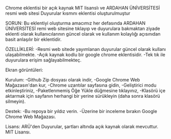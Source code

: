 Chrome eklentisi bir açık kaynak MIT lisanslı ve ARDAHAN ÜNİVERSİTESİ resmi web sitesi Duyurular kısmını eklentisi oluşturulmuştur

SORUN:
Bu eklentiyi oluşturma amacımız her defasında ARDAHAN ÜNİVERSİTESİ remi web sitesine tıklayıp ve duyurulara bakmaktan ziyade eklenti olarak kullanıcılarının güncel olarak ve kullanım kolaylığı açısınıdan basit anlaşılır bir eklentidir.

ÖZELLİKLERİ:
-Resmi web sitede yayımlanan duyurular güncel olarak kullanı ulaşabilmekte.
-Açık kaynak kodlu bir google chrome eklentisidir.
-Tek tık ile duyurulara erişim sağlayabilmekteç.



Ekran görüntüleri:




Kurulum:
-Github Zip dosyası olarak indir,
-Google Chrome Web Mağazasın'dan kur,
-Chrome uzantılar sayfasına gidin,
-Geliştirici modu etkinleştiriniz,
-Paketlenmemiş Öğe Yükle düğmesine tıklayınız,
-Klasörü içe aktarmak için sayfanın herhangi bir yerine sürükleyin (daha sonra klasörü silmeyin).

Destek:
-Bu repoya bir yıldız verin.
-Üzerine bir inceleme bırakın Google Chrome Web Mağazası.

Lisans:
ARÜ'den Duyurular, şartları altında açık kaynak olarak mevcuttur. MIT Lisansı.






